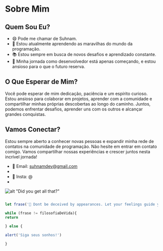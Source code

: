 # Sobre Mim

## Quem Sou Eu?

- 😄 Pode me chamar de Suhnam.
- 🌱 Estou atualmente aprendendo as maravilhas do mundo da programação.
- 📚 Estou sempre em busca de novos desafios e aprendizado constante.
- 🚀 Minha jornada como desenvolvedor está apenas começando, e estou ansioso para o que o futuro reserva.

## O Que Esperar de Mim?

Você pode esperar de mim dedicação, paciência e um espírito curioso. Estou ansioso para colaborar em projetos, aprender com a comunidade e compartilhar minhas próprias descobertas ao longo do caminho. Juntos, podemos enfrentar desafios, aprender uns com os outros e alcançar grandes conquistas.

## Vamos Conectar?

Estou sempre aberto a conhecer novas pessoas e expandir minha rede de contatos na comunidade de programação. Não hesite em entrar em contato comigo. Vamos compartilhar nossas experiências e crescer juntos nesta incrível jornada!

- 📧 Email: suhnamdev@gmail.com
- [1]: https://media.discordapp.net/attachments/1162873756096671765/1162885482317885440/icons8-discord-100.png?ex=653d9080&is=652b1b80&hm=b85ab940c8959e7e4b98d9e52bdfcc1b20157371e2ecb7134c4968164fee8416&=&width=125&height=125 "Title"
- 📸 Insta: @
- 

![alt](https://i.pinimg.com/originals/aa/58/c0/aa58c067330b33cf97a0f8a61a19e241.gif "Title")  "Did you get all that?"

```javaScript

let frase('🌙 Dont be deceived by appearances. Let your feelings guide you and the true path will open before you')

while (frase != filosofiaDeVida){
return

} else {

alert('Siga seus sonhos!')

}

```

